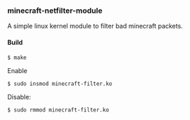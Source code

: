### minecraft-netfilter-module

A simple linux kernel module to filter bad minecraft packets.

#### Build
`$ make`

Enable

```$ sudo insmod minecraft-filter.ko```

Disable:

```$ sudo rmmod minecraft-filter.ko```
